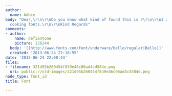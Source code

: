 ```yaml
---
author:
  name: Adbie
body: "Dear,\r\n\r\nDo you know what kind of found this is ?\r\n\r\nI am looking for
  cooking fonts.\r\n\r\nKind Regards"
comments:
- author:
    name: defiantone
    picture: 126244
  body: '[[http://www.fonts.com/font/underware/bello/regular|Bello]]'
  created: '2013-06-24 22:18:55'
date: '2013-06-24 22:08:43'
files:
- filename: 321d95b260454f839e46c06ad4cd584e.png
  uri: public://old-images/321d95b260454f839e46c06ad4cd584e.png
node_type: font_id
title: Font

---
```


